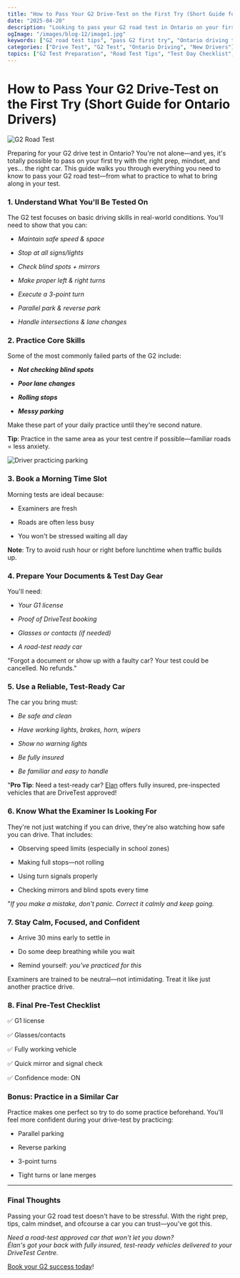 ```yaml
---
title: "How to Pass Your G2 Drive-Test on the First Try (Short Guide for Ontario Drivers)"
date: "2025-04-20"
description: "Looking to pass your G2 road test in Ontario on your first attempt? This comprehensive guide covers everything from test requirements to practice skills, with expert tips to help you succeed on test day."
ogImage: "/images/blog-12/image1.jpg"
keywords: ["G2 road test tips", "pass G2 first try", "Ontario driving test", "G2 test preparation", "DriveTest centre Ontario", "G2 test requirements", "parallel parking tips", "blind spot checking", "G2 common mistakes", "G2 test vehicle", "Ontario driver licence", "road test anxiety", "G2 practice skills", "three-point turn", "DriveTest approved car", "morning test booking", "G2 road test checklist", "Ontario G1 exit test", "driving test confidence", "G2 documentation"]
categories: ["Drive Test", "G2 Test", "Ontario Driving", "New Drivers"]
topics: ["G2 Test Preparation", "Road Test Tips", "Test Day Checklist", "Vehicle Requirements"]
---
```


# How to Pass Your G2 Drive-Test on the First Try (Short Guide for Ontario Drivers)

![G2 Road Test](/images/blog-12/image1.jpg)

Preparing for your G2 drive test in Ontario? You're not alone—and yes, it's totally possible to pass on your first try with the right prep, mindset, and yes… the right car. This guide walks you through everything you need to know to pass your G2 road test—from what to practice to what to bring along in your test.

### **1\. Understand What You'll Be Tested On**

The G2 test focuses on basic driving skills in real-world conditions. You'll need to show that you can:

* *Maintain safe speed & space*

* *Stop at all signs/lights*

* *Check blind spots \+ mirrors*

* *Make proper left & right turns*

* *Execute a 3-point turn*

* *Parallel park & reverse park*

* *Handle intersections & lane changes*

### **2\. Practice Core Skills** 

Some of the most commonly failed parts of the G2 include:

* ***Not checking blind spots***

* ***Poor lane changes***

* ***Rolling stops***

* ***Messy parking***

Make these part of your daily practice until they're second nature.

**Tip**: Practice in the same area as your test centre if possible—familiar roads \= less anxiety.

![Driver practicing parking](/images/blog-12/image2.jpg)

### **3\. Book a Morning Time Slot**

Morning tests are ideal because:

* Examiners are fresh

* Roads are often less busy

* You won't be stressed waiting all day

**Note**: Try to avoid rush hour or right before lunchtime when traffic builds up.

### **4\. Prepare Your Documents & Test Day Gear**

You'll need:

* *Your G1 license*

* *Proof of DriveTest booking*

* *Glasses or contacts (if needed)*

* *A road-test ready car*

"Forgot a document or show up with a faulty car? Your test could be cancelled. No refunds."

### **5\. Use a Reliable, Test-Ready Car**

The car you bring must:

* *Be safe and clean*

* *Have working lights, brakes, horn, wipers*

* *Show no warning lights*

* *Be fully insured*

* *Be familiar and easy to handle*

"**Pro Tip**: Need a test-ready car? [Elan](https://blog.elanroadtestrental.ca/) offers fully insured, pre-inspected vehicles that are DriveTest approved\! 

### **6\. Know What the Examiner Is Looking For**

They're not just watching if you can drive, they're also watching how safe you can drive. That includes:

* Observing speed limits (especially in school zones)

* Making full stops—not rolling

* Using turn signals properly

* Checking mirrors and blind spots every time

"*If you make a mistake, don't panic. Correct it calmly and keep going.*

###  **7\. Stay Calm, Focused, and Confident**

* Arrive 30 mins early to settle in

* Do some deep breathing while you wait

* Remind yourself: *you've practiced for this*

Examiners are trained to be neutral—not intimidating. Treat it like just another practice drive.

### **8\. Final Pre-Test Checklist**

✅ G1 license

✅ Glasses/contacts

✅ Fully working vehicle

✅ Quick mirror and signal check

✅ Confidence mode: ON 

### **Bonus: Practice in a Similar Car**

Practice makes one perfect so try to do some practice beforehand. You'll feel more confident during your drive-test by practicing:

* Parallel parking

* Reverse parking

* 3-point turns

* Tight turns or lane merges

---

### **Final Thoughts**

Passing your G2 road test doesn't have to be stressful. With the right prep, tips, calm mindset, and ofcourse a car you can trust—you've got this.

*Need a road-test approved car that won't let you down?*  
*Élan's got your back with fully insured, test-ready vehicles delivered to your DriveTest Centre.*

[Book your G2 success today](https://elanroadtestrental.ca/)\!
